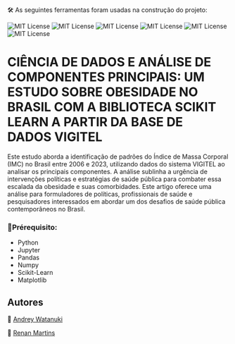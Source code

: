 🛠️ As seguintes ferramentas foram usadas na construção do projeto:

![MIT License](https://img.shields.io/badge/python-grey?style=for-the-badge&logo=python)  ![MIT License](https://img.shields.io/badge/Scikit-grey?style=for-the-badge&logo=scikit-learn) ![MIT License](https://img.shields.io/badge/pandas-grey?style=for-the-badge&logo=pandas) ![MIT License](https://img.shields.io/badge/numpy-grey?style=for-the-badge&logo=numpy) ![MIT License](https://img.shields.io/badge/matplotlib-grey?style=for-the-badge&logo=Matplotlib)  ![MIT License](https://img.shields.io/badge/jupyter-grey?style=for-the-badge&logo=Jupyter) 

# CIÊNCIA DE DADOS E ANÁLISE DE COMPONENTES PRINCIPAIS: UM ESTUDO SOBRE OBESIDADE NO BRASIL COM A BIBLIOTECA SCIKIT LEARN A PARTIR DA BASE DE DADOS VIGITEL

Este estudo aborda a identificação de padrões do Índice de Massa
Corporal (IMC) no Brasil entre 2006 e 2023, utilizando dados do sistema
VIGITEL ao analisar os principais componentes. A análise sublinha a
urgência de intervenções políticas e estratégias de saúde pública para
combater essa escalada da obesidade e suas comorbidades. Este artigo
oferece uma análise para formuladores de políticas, profissionais de
saúde e pesquisadores interessados em abordar um dos desafios de saúde
pública contemporâneos no Brasil.

### 📖Prérequisito:

* Python
* Jupyter
* Pandas
* Numpy
* Scikit-Learn
* Matplotlib

## Autores 

🐤 [Andrey Watanuki](https://github.com/andreywata)

🦉 [Renan Martins](https://github.com/renanmartinssantos)

